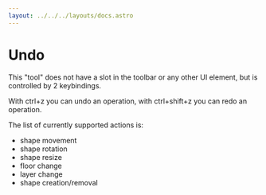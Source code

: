 ```yaml
---
layout: ../../../layouts/docs.astro
---
```


# Undo

This "tool" does not have a slot in the toolbar or any other UI element, but is controlled by 2 keybindings.

With ctrl+z you can undo an operation, with ctrl+shift+z you can redo an operation.

The list of currently supported actions is:

-   shape movement
-   shape rotation
-   shape resize
-   floor change
-   layer change
-   shape creation/removal
